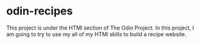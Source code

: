 # odin-recipes
This project is under the HTMl section of The Odin Project. In this project, I am going to try to use my all of my HTMl skills to build a recipe website.
